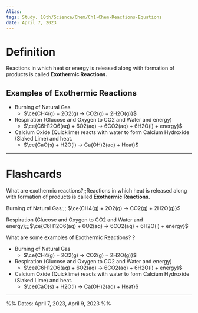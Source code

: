 ```yaml
---
Alias:
tags: Study, 10th/Science/Chem/Ch1-Chem-Reactions-Equations
date: April 7, 2023
---
```

# Definition
Reactions in which heat or energy is released along with formation of products is called **Exothermic Reactions.**
## Examples of Exothermic Reactions
- Burning of Natural Gas
	- $\ce{CH4(g) + 2O2(g) -> CO2(g) + 2H2O(g)}$
- Respiration (Glucose and Oxygen to CO2 and Water and energy)
	- $\ce{C6H12O6(aq) + 6O2(aq) -> 6CO2(aq) + 6H2O(l) + energy}$
- Calcium Oxide (Quicklime) reacts with water to form Calcium Hydroxide (Slaked Lime) and heat.
	- $\ce{CaO(s) + H2O(l) -> Ca(OH)2(aq) + Heat}$

---
# Flashcards

What are exothermic reactions?;;Reactions in which heat is released along with formation of products is called **Exothermic Reactions.**
<!--SR:!2025-06-07,565,296-->

Burning of Natural Gas;;; $\ce{CH4(g) + 2O2(g) -> CO2(g) + 2H2O(g)}$
<!--SR:!2025-08-24,542,220!2025-09-23,629,280-->
Respiration (Glucose and Oxygen to CO2 and Water and energy);;;$\ce{C6H12O6(aq) + 6O2(aq) -> 6CO2(aq) + 6H2O(l) + energy}$
<!--SR:!2024-10-21,335,240!2025-09-02,574,260-->

What are some examples of Exothermic Reactions?
?
- Burning of Natural Gas
	- $\ce{CH4(g) + 2O2(g) -> CO2(g) + 2H2O(g)}$
- Respiration (Glucose and Oxygen to CO2 and Water and energy)
	- $\ce{C6H12O6(aq) + 6O2(aq) -> 6CO2(aq) + 6H2O(l) + energy}$
- Calcium Oxide (Quicklime) reacts with water to form Calcium Hydroxide (Slaked Lime) and heat.
	- $\ce{CaO(s) + H2O(l) -> Ca(OH)2(aq) + Heat}$
<!--SR:!2024-10-29,303,200-->


---

%%
Dates: April 7, 2023, April 9, 2023
%%